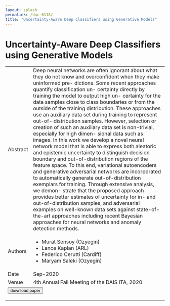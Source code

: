 ```yaml
---
layout: splash
permalink: /doc-6118/
title: "Uncertainty-Aware Deep Classifiers using Generative Models"
---
```


# Uncertainty-Aware Deep Classifiers using Generative Models

<table>
    <tbody>
    <tr>
        <td>Abstract</td>
        <td>Deep neural networks are often ignorant about what they do not know and overconfident when they make uninformed pre- dictions. Some recent approaches quantify classification un- certainty directly by training the model to output high un- certainty for the data samples close to class boundaries or from the outside of the training distribution. These approaches use an auxiliary data set during training to represent out-of- distribution samples. However, selection or creation of such an auxiliary data set is non-trivial, especially for high dimen- sional data such as images. In this work we develop a novel neural network model that is able to express both aleatoric and epistemic uncertainty to distinguish decision boundary and out-of-distribution regions of the feature space. To this end, variational autoencoders and generative adversarial networks are incorporated to automatically generate out-of-distribution exemplars for training. Through extensive analysis, we demon- strate that the proposed approach provides better estimates of uncertainty for in- and out-of-distribution samples, and adversarial examples on well-known data sets against state-of- the-art approaches including recent Bayesian approaches for neural networks and anomaly detection methods.</td>
    </tr>
    <tr>
        <td>Authors</td>
        <td>
            <ul>
                <li>Murat Sensoy (Ozyegin)</li>
                <li>Lance Kaplan (ARL)</li>
                <li>Federico Cerutti (Cardiff)</li>
                <li>Maryam Saleki (Ozyegin)</li>
            </ul>
        </td>
    </tr>
    <tr>
        <td>Date</td>
        <td>Sep-2020</td>
    </tr>
    <tr>
        <td>Venue</td>
        <td>4th Annual Fall Meeting of the DAIS ITA, 2020</td>
    </tr>
        <tr>
            <td colspan="2">
                <form method="get" action="https://ibm.box.com/v/doc-6118-paper">
                    <button type="submit">download paper</button>
                </form>
            </td>
        </tr>
    </tbody>
</table>
